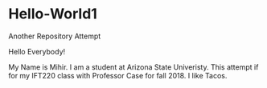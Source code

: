 # Hello-World1
Another Repository Attempt

Hello Everybody!

My Name is Mihir. I am a student at Arizona State Univeristy. This attempt if for my IFT220 class with Professor Case for fall 2018. I like Tacos.
